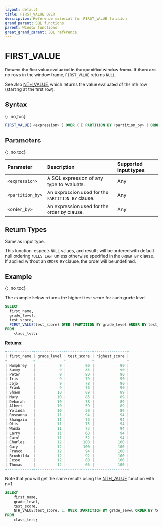 ```yaml
---
layout: default
title: FIRST_VALUE OVER
description: Reference material for FIRST_VALUE function
grand_parent: SQL functions
parent: Window functions
great_grand_parent: SQL reference
---
```


# FIRST_VALUE

Returns the first value evaluated in the specified window frame. If there are no rows in the window frame, `FIRST_VALUE` returns `NULL`.

See also [NTH\_VALUE](./nth-value.md), which returns the value evaluated of the nth row (starting at the first row).

## Syntax
{: .no_toc}

```sql
FIRST_VALUE( <expression> ) OVER ( [ PARTITION BY <partition_by> ] ORDER BY <order_by> [ASC|DESC] )
```

## Parameters 
{: .no_toc}

| Parameter | Description                                      | Supported input types | 
| :--------- | :------------------------------------------------ | :------------| 
| `<expression>`   | A SQL expression of any type to evaluate.                                                | Any |
| `<partition_by>` | An expression used for the `PARTITION BY` clause. | Any |
| `<order_by>` | An expression used for the order by clause. | Any |

## Return Types
Same as input type. 

This function respects `NULL` values, and results will be ordered with default null ordering `NULLS LAST` unless otherwise specified in the `ORDER BY` clause. If applied without an `ORDER BY` clause, the order will be undefined.

## Example
{: .no_toc}

The example below returns the highest test score for each grade level. 

```sql
SELECT
  first_name,
  grade_level,
  test_score,
  FIRST_VALUE(test_score) OVER (PARTITION BY grade_level ORDER BY test_score DESC) highest_score
FROM
    class_test;
```

**Returns**:

```sql
+------------+-------------+------------+---------------+
| first_name | grade_level | test_score | highest_score |
+------------+-------------+------------+---------------+
| Humphrey   |           9 |         90 |            90 |  
| Sammy      |           9 |         85 |            90 | 
| Peter      |           9 |         80 |            90 |
| Iris       |           9 |         79 |            90 |
| Jojo       |           9 |         78 |            90 |
| Frank      |           9 |         76 |            90 |
| Shawn      |          10 |         89 |            89 |
| Mary       |          10 |         85 |            89 |
| Deborah    |          10 |         78 |            89 |
| Albert     |          10 |         59 |            89 |
| Yolinda    |          10 |         30 |            89 |
| Roseanna   |          11 |         94 |            94 |
| Shangxiu   |          11 |         76 |            94 |
| Otis       |          11 |         75 |            94 |
| Wanda      |          11 |         73 |            94 |
| Larry      |          11 |         68 |            94 |
| Carol      |          11 |         52 |            94 |
| Charles    |          12 |        100 |           100 |
| Gary       |          12 |        100 |           100 |
| Franco     |          12 |         94 |           100 |
| Brunhilda  |          12 |         92 |           100 |
| Jesse      |          12 |         89 |           100 |
| Thomas     |          12 |         66 |           100 |
+------------+-------------+------------+---------------+
```

Note that you will get the same results using the [NTH_VALUE](../nth-value.md) function with n=1

```sql
SELECT
    first_name,
    grade_level,
    test_score,
    NTH_VALUE(test_score, 1) OVER (PARTITION BY grade_level ORDER BY test_score DESC) highest_score
FROM
    class_test;
```
